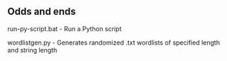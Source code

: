 
Odds and ends
------------------------------------
run-py-script.bat - Run a Python script

wordlistgen.py - Generates randomized .txt wordlists of specified length and string length
